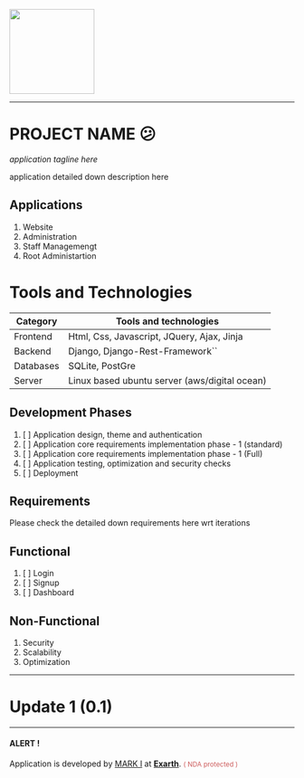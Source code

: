 <p>
  <a href="https://exarth.com/">
  <img src="https://exarth.com/static/exarth/theme/logo-red-1000.svg" height="150">
  </a>
</p>
<hr>

# PROJECT NAME 😕

_application tagline here_

application detailed down description here

## Applications

1. Website
2. Administration
3. Staff Managemengt
4. Root Administartion

# Tools and Technologies


| Category  | Tools and technologies                        |
| --------- | --------------------------------------------- |
| Frontend  | Html, Css, Javascript, JQuery, Ajax, Jinja    |
| Backend   | Django, Django-Rest-Framework``               |
| Databases | SQLite, PostGre                               |
| Server    | Linux based ubuntu server (aws/digital ocean) |

## Development Phases

1. [ ]  Application design, theme and authentication
2. [ ]  Application core requirements implementation phase - 1 (standard)
3. [ ]  Application core requirements implementation phase - 1 (Full)
4. [ ]  Application testing, optimization and security checks
5. [ ]  Deployment

## Requirements

Please check the detailed down requirements here wrt iterations

## Functional

1. [ ]  Login
2. [ ]  Signup
3. [ ]  Dashboard

## Non-Functional

1. Security
2. Scalability
3. Optimization

<hr>

# Update 1 (0.1)

---

<h4>ALERT !</h4>
<p>Application is developed by <a href="https://github.com/IkramKhan-DevOps/">MARK I</a> at <b><a href="https://exarth.com">Exarth</a></b>.
<small style="color: indianred">( NDA protected )</small>
</p>
